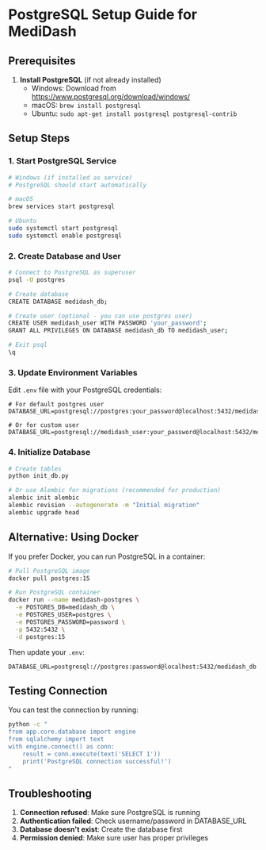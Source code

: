 # PostgreSQL Setup Guide for MediDash

## Prerequisites

1. **Install PostgreSQL** (if not already installed)
   - Windows: Download from https://www.postgresql.org/download/windows/
   - macOS: `brew install postgresql`
   - Ubuntu: `sudo apt-get install postgresql postgresql-contrib`

## Setup Steps

### 1. Start PostgreSQL Service
```bash
# Windows (if installed as service)
# PostgreSQL should start automatically

# macOS
brew services start postgresql

# Ubuntu
sudo systemctl start postgresql
sudo systemctl enable postgresql
```

### 2. Create Database and User
```bash
# Connect to PostgreSQL as superuser
psql -U postgres

# Create database
CREATE DATABASE medidash_db;

# Create user (optional - you can use postgres user)
CREATE USER medidash_user WITH PASSWORD 'your_password';
GRANT ALL PRIVILEGES ON DATABASE medidash_db TO medidash_user;

# Exit psql
\q
```

### 3. Update Environment Variables
Edit `.env` file with your PostgreSQL credentials:

```env
# For default postgres user
DATABASE_URL=postgresql://postgres:your_password@localhost:5432/medidash_db

# Or for custom user
DATABASE_URL=postgresql://medidash_user:your_password@localhost:5432/medidash_db
```

### 4. Initialize Database
```bash
# Create tables
python init_db.py

# Or use Alembic for migrations (recommended for production)
alembic init alembic
alembic revision --autogenerate -m "Initial migration"
alembic upgrade head
```

## Alternative: Using Docker

If you prefer Docker, you can run PostgreSQL in a container:

```bash
# Pull PostgreSQL image
docker pull postgres:15

# Run PostgreSQL container
docker run --name medidash-postgres \
  -e POSTGRES_DB=medidash_db \
  -e POSTGRES_USER=postgres \
  -e POSTGRES_PASSWORD=password \
  -p 5432:5432 \
  -d postgres:15
```

Then update your `.env`:
```env
DATABASE_URL=postgresql://postgres:password@localhost:5432/medidash_db
```

## Testing Connection

You can test the connection by running:
```bash
python -c "
from app.core.database import engine
from sqlalchemy import text
with engine.connect() as conn:
    result = conn.execute(text('SELECT 1'))
    print('PostgreSQL connection successful!')
"
```

## Troubleshooting

1. **Connection refused**: Make sure PostgreSQL is running
2. **Authentication failed**: Check username/password in DATABASE_URL
3. **Database doesn't exist**: Create the database first
4. **Permission denied**: Make sure user has proper privileges 